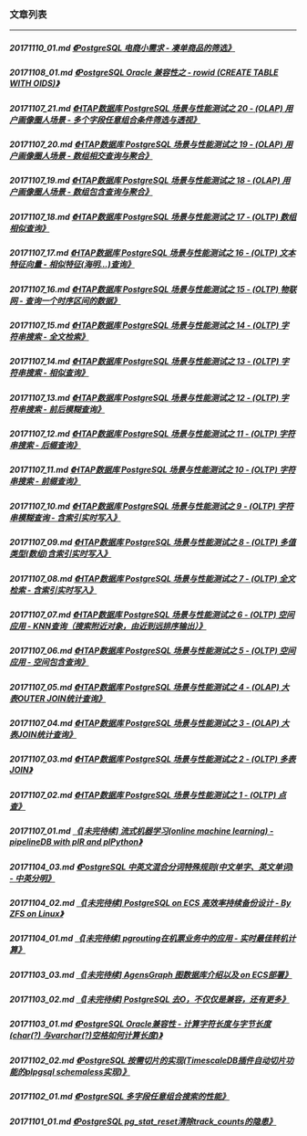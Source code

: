 ### 文章列表  
----  
##### 20171110_01.md   [《PostgreSQL 电商小需求 - 凑单商品的筛选》](20171110_01.md)  
##### 20171108_01.md   [《PostgreSQL Oracle 兼容性之 - rowid (CREATE TABLE WITH OIDS)》](20171108_01.md)  
##### 20171107_21.md   [《HTAP数据库 PostgreSQL 场景与性能测试之 20 - (OLAP) 用户画像圈人场景 - 多个字段任意组合条件筛选与透视》](20171107_21.md)  
##### 20171107_20.md   [《HTAP数据库 PostgreSQL 场景与性能测试之 19 - (OLAP) 用户画像圈人场景 - 数组相交查询与聚合》](20171107_20.md)  
##### 20171107_19.md   [《HTAP数据库 PostgreSQL 场景与性能测试之 18 - (OLAP) 用户画像圈人场景 - 数组包含查询与聚合》](20171107_19.md)  
##### 20171107_18.md   [《HTAP数据库 PostgreSQL 场景与性能测试之 17 - (OLTP) 数组相似查询》](20171107_18.md)  
##### 20171107_17.md   [《HTAP数据库 PostgreSQL 场景与性能测试之 16 - (OLTP) 文本特征向量 - 相似特征(海明...)查询》](20171107_17.md)  
##### 20171107_16.md   [《HTAP数据库 PostgreSQL 场景与性能测试之 15 - (OLTP) 物联网 - 查询一个时序区间的数据》](20171107_16.md)  
##### 20171107_15.md   [《HTAP数据库 PostgreSQL 场景与性能测试之 14 - (OLTP) 字符串搜索 - 全文检索》](20171107_15.md)  
##### 20171107_14.md   [《HTAP数据库 PostgreSQL 场景与性能测试之 13 - (OLTP) 字符串搜索 - 相似查询》](20171107_14.md)  
##### 20171107_13.md   [《HTAP数据库 PostgreSQL 场景与性能测试之 12 - (OLTP) 字符串搜索 - 前后模糊查询》](20171107_13.md)  
##### 20171107_12.md   [《HTAP数据库 PostgreSQL 场景与性能测试之 11 - (OLTP) 字符串搜索 - 后缀查询》](20171107_12.md)  
##### 20171107_11.md   [《HTAP数据库 PostgreSQL 场景与性能测试之 10 - (OLTP) 字符串搜索 - 前缀查询》](20171107_11.md)  
##### 20171107_10.md   [《HTAP数据库 PostgreSQL 场景与性能测试之 9 - (OLTP) 字符串模糊查询 - 含索引实时写入》](20171107_10.md)  
##### 20171107_09.md   [《HTAP数据库 PostgreSQL 场景与性能测试之 8 - (OLTP) 多值类型(数组)含索引实时写入》](20171107_09.md)  
##### 20171107_08.md   [《HTAP数据库 PostgreSQL 场景与性能测试之 7 - (OLTP) 全文检索 - 含索引实时写入》](20171107_08.md)  
##### 20171107_07.md   [《HTAP数据库 PostgreSQL 场景与性能测试之 6 - (OLTP) 空间应用 - KNN查询（搜索附近对象，由近到远排序输出）》](20171107_07.md)  
##### 20171107_06.md   [《HTAP数据库 PostgreSQL 场景与性能测试之 5 - (OLTP) 空间应用 - 空间包含查询》](20171107_06.md)  
##### 20171107_05.md   [《HTAP数据库 PostgreSQL 场景与性能测试之 4 - (OLAP) 大表OUTER JOIN统计查询》](20171107_05.md)  
##### 20171107_04.md   [《HTAP数据库 PostgreSQL 场景与性能测试之 3 - (OLAP) 大表JOIN统计查询》](20171107_04.md)  
##### 20171107_03.md   [《HTAP数据库 PostgreSQL 场景与性能测试之 2 - (OLTP) 多表JOIN》](20171107_03.md)  
##### 20171107_02.md   [《HTAP数据库 PostgreSQL 场景与性能测试之 1 - (OLTP) 点查》](20171107_02.md)  
##### 20171107_01.md   [《[未完待续] 流式机器学习(online machine learning) - pipelineDB with plR and plPython》](20171107_01.md)  
##### 20171104_03.md   [《PostgreSQL 中英文混合分词特殊规则(中文单字、英文单词) - 中英分明》](20171104_03.md)  
##### 20171104_02.md   [《[未完待续] PostgreSQL on ECS 高效率持续备份设计 - By ZFS on Linux》](20171104_02.md)  
##### 20171104_01.md   [《[未完待续] pgrouting在机票业务中的应用 - 实时最佳转机计算》](20171104_01.md)  
##### 20171103_03.md   [《[未完待续] AgensGraph 图数据库介绍以及 on ECS部署》](20171103_03.md)  
##### 20171103_02.md   [《[未完待续] PostgreSQL 去O，不仅仅是兼容，还有更多》](20171103_02.md)  
##### 20171103_01.md   [《PostgreSQL Oracle兼容性 - 计算字符长度与字节长度(char(?) 与varchar(?)空格如何计算长度)》](20171103_01.md)  
##### 20171102_02.md   [《PostgreSQL 按需切片的实现(TimescaleDB插件自动切片功能的plpgsql schemaless实现)》](20171102_02.md)  
##### 20171102_01.md   [《PostgreSQL 多字段任意组合搜索的性能》](20171102_01.md)  
##### 20171101_01.md   [《PostgreSQL pg_stat_reset清除track_counts的隐患》](20171101_01.md)  

